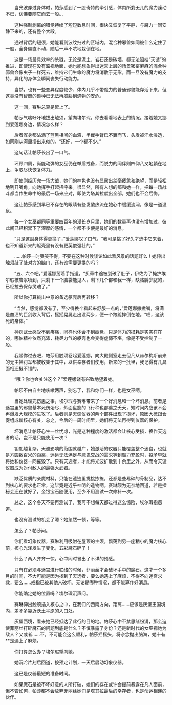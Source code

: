 　　当光波穿过身体时，帕莎感到了一股奇特的牵引感，体内所剩无几的魔力躁动不已，仿佛要随它而去一般。．

　　这种强制剥离的错觉持续了短短数息时间，很快又恢复了平静，与魔力一同安静下来的，还有整个大殿。

　　通过背后的短须，她能看到波纹扫过的区域内，混合种邪兽如同被什么定住了一般，全身僵直不动，随后一声不吭地栽倒在地。

　　这是一场最具效率的杀戮，无论是泥土、岩石还是砖墙，都无法阻挡“天谴”的推进，即使现在没有监视地面，她也能想象得出迷宫上层的场景密密麻麻的混合种邪兽会像虫子一样死去，维持它们生命的魔力将消散于无形，而一旦没有魔力的支持，异化的身体会瞬间丧失行动能力。

　　当然，也有一些变异程度较少、体内几乎不带魔力的普通邪兽能存活下来，但这类没有智商的兽种已无法再威胁到遗物的安危。

　　这一回，赛琳总算是赶上了。

　　帕莎气喘吁吁地拔出触须，望向埃尔瑕，你去看看地表上的情况。接着她又挪到爱莲娜身边，情况怎么样？

　　后者浑身都沾满了蓝黑相间的血液，半截手臂已不翼而飞，头发被汗水浸透，如同刚从河里捞出来似的。“还好，一个都不少。”

　　这句话让帕莎长出了一口气。

　　环顾四周，尚能动弹的女巫仍在举盾戒备，而脱力的同伴则四仰八叉地躺在地上，争取尽快恢复体力。

　　即使刚经历完一场大战，她们的神色也没有显露出丝毫疲惫和绝望，而是轻松地咧开嘴角，向她挥手打起招呼来。很显然，所有人想的都和她一样，把每一场战斗都当作生命中的最后一场来应对，即使为塔其拉献出全部，她们也不会后悔。

　　这让帕莎感到早已不存在的眼睛有些发酸热流在她心中缓缓流淌，像是一道温泉。

　　每一个女巫都同等重要四百年的漫长岁月里，她们的数量再也没有增加过，彼此间已经积累下了深厚的感情，一个都不少便是最好的消息。

　　“只是这副身体得更换了，”爱莲娜叹了口气，“我可是挑了好久才选中它来着，也不知道新来的躯壳里有没有更英俊强壮的。”

　　……帕莎一时哭笑不得，不要在这种时候谈论如此煞风景的话题好么！她伸出触须敲了敲对方的脑门，还有谁需要更换的吗？

　　“五、六个吧，”爱莲娜掰着手指道，“贝蒂中途被划破了肚子，伊佐为了掩护埃尔瑕被岩浆喷到，只剩下一个脑袋能见人，剩下几个都和我一样，缺胳膊少腿的，已经拉去保存灵魂了。”

　　所以你打算挑出中意的备选躯壳后再转移？

　　“当然，感觉都没有了，至少得换个看起来舒服一点的，”爱莲娜撇撇嘴，将满是血渍的巨剑收入背后，摇摇晃晃走出没两步，便一个踉跄摔倒在地。“啧，这该死的身体。”

　　神罚武士感受不到疼痛，同样也体会不到疲惫，只是体力的损耗是实实在在的，哪怕精神依然充沛，耗尽力气的躯壳也会变得虚弱不堪，像是不受控制了一般。

　　我带你过去吧，帕莎用触须卷起爱莲娜，向大殿侧室走去但凡从赫尔梅斯前来的无主神罚军都被收集于其中，以供幸存者们使用，新来的一批里，我记得有几具面相还挺不错的。

　　“哦？你也会关注这个？”爱莲娜饶有兴致地望着她。

　　帕莎不由自主地咳嗽两声，别忘了，我和你们一样，也是女巫啊。

　　当她处理完伤患之事，埃尔瑕与赛琳带来了一个好消息和一个坏消息。前者是迷宫里的邪兽基本死伤殆尽，外面盘旋的飞行种也都逃之夭夭，短时间内应该不会再爆发大规模的进攻了。后者则是天谴仪器的两个部件出现了损坏，原因大概跟仓促组成新核心有关，总之，今后的一周时间里，她们将无法再得到仪器的保护。

　　坏消息让帕莎心生一丝忧虑，光是这种程度的激活都会让核心受损，换作天选者的话，岂不是只能使用一次？

　　钥匙越复杂，天谴影响的范围就越广，她激活的仪器只能覆盖整个迷宫，也就是方圆数百米的距离，远远无法满足与魔鬼交战的需求等到魔力充盈时，投矛早就将她和仪器一同摧毁了。只有天选者，才能将光波扩散到十余里之外，从而令天谴仪器成为对付敌人的最强大武器。

　　缺乏优质的亲魔材料，只能在遗迹里挑挑拣拣，还都是些易碎的骨制品，达不到核心的要求也正常，这毕竟是近乎神明的造物啊。赛琳颇为无奈地回道，若是探秘会还在就好了，金银宝石随便用，至少不用测试一次修补一次。

　　总之，这个冬天不要再测试了，我可不想每天都过得这么惊险，埃尔瑕抱怨道。

　　也没有测试的机会了嗯？她忽然一顿，等等。

　　怎么了？帕莎问。

　　你们看幻象仪器，赛琳利用吸附在屋顶的主须，飘荡到另一座稍小的魔力核心前，核心光泽发生了变化，五彩魔石碎了！

　　什么？两人齐齐一惊，心中同时冒出了不详的预感。

　　只有在必须与迷宫进行联络的时候，菲丽丝才会破坏手中的魔石。这才一个多月的时间，不大可能是因为找到了天选者，要么她遇上了麻烦，不得不向迷宫求救，要么……戒指已被其他人破坏。无论是哪种情况，都不能算作好消息。

　　你能确定她的位置吗？埃尔瑕沉声问。

　　赛琳伸出触须插入核心之中，在我们的西南方向，距离……应该是灰堡王国境内，差不多靠近沃土平原的入口处。

　　灰堡西境，看来她已经抵达了此行的目的地。帕莎心中不禁思绪纷涌，那么迫使菲丽丝打碎魔石的问题到底是什么？不慎暴露了身份？还是新时代的女巫视她为敌人？又或者……不，不可能会这么顺利，帕莎摇摇头，将杂念抛出脑海，她十有**是遇上了麻烦。

　　你打算怎么办？埃尔瑕望向她。

　　她沉吟片刻后回道，按预定计划，一天后启动幻象仪器。

　　这已是仪器最短的准备时间。

　　如果魔石是被不坏好意的人所打破，她们的存在或许会提前暴露在凡人面前，但不管如何，帕莎都不会放弃菲丽丝她们是塔其拉最后的幸存者，也是命运相连的伙伴。
